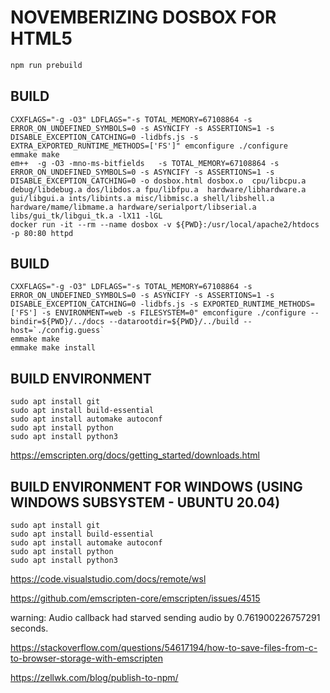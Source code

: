 __NOVEMBERIZING DOSBOX FOR HTML5__
==================================

```sh
npm run prebuild
```



## BUILD

```
CXXFLAGS="-g -O3" LDFLAGS="-s TOTAL_MEMORY=67108864 -s ERROR_ON_UNDEFINED_SYMBOLS=0 -s ASYNCIFY -s ASSERTIONS=1 -s DISABLE_EXCEPTION_CATCHING=0 -lidbfs.js -s EXTRA_EXPORTED_RUNTIME_METHODS=['FS']" emconfigure ./configure
emmake make
em++  -g -O3 -mno-ms-bitfields   -s TOTAL_MEMORY=67108864 -s ERROR_ON_UNDEFINED_SYMBOLS=0 -s ASYNCIFY -s ASSERTIONS=1 -s DISABLE_EXCEPTION_CATCHING=0 -o dosbox.html dosbox.o  cpu/libcpu.a debug/libdebug.a dos/libdos.a fpu/libfpu.a  hardware/libhardware.a gui/libgui.a ints/libints.a misc/libmisc.a shell/libshell.a hardware/mame/libmame.a hardware/serialport/libserial.a libs/gui_tk/libgui_tk.a -lX11 -lGL
docker run -it --rm --name dosbox -v ${PWD}:/usr/local/apache2/htdocs -p 80:80 httpd
```

## BUILD

```
CXXFLAGS="-g -O3" LDFLAGS="-s TOTAL_MEMORY=67108864 -s ERROR_ON_UNDEFINED_SYMBOLS=0 -s ASYNCIFY -s ASSERTIONS=1 -s DISABLE_EXCEPTION_CATCHING=0 -lidbfs.js -s EXPORTED_RUNTIME_METHODS=['FS'] -s ENVIRONMENT=web -s FILESYSTEM=0" emconfigure ./configure --bindir=${PWD}/../docs --datarootdir=${PWD}/../build --host=`./config.guess`
emmake make
emmake make install
```



## BUILD ENVIRONMENT

```
sudo apt install git
sudo apt install build-essential
sudo apt install automake autoconf
sudo apt install python
sudo apt install python3
```

https://emscripten.org/docs/getting_started/downloads.html

## BUILD ENVIRONMENT FOR WINDOWS (USING WINDOWS SUBSYSTEM - UBUNTU 20.04)

```
sudo apt install git
sudo apt install build-essential
sudo apt install automake autoconf
sudo apt install python
sudo apt install python3
```

https://code.visualstudio.com/docs/remote/wsl

https://github.com/emscripten-core/emscripten/issues/4515

warning: Audio callback had starved sending audio by 0.761900226757291 seconds.

https://stackoverflow.com/questions/54617194/how-to-save-files-from-c-to-browser-storage-with-emscripten

https://zellwk.com/blog/publish-to-npm/
